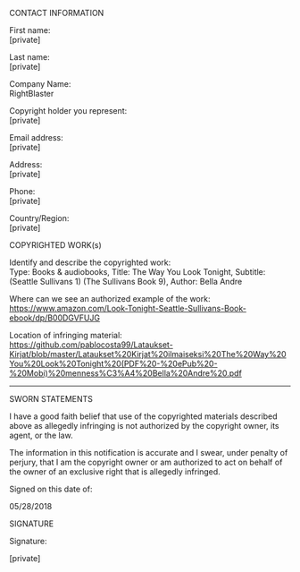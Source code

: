 CONTACT INFORMATION

First name:  
[private]

Last name:  
[private]

Company Name:  
RightBlaster

Copyright holder you represent:  
[private]

Email address:  
[private]

Address:  
[private]

Phone:  
[private]

Country/Region:  
[private]

COPYRIGHTED WORK(s)

Identify and describe the copyrighted work:  
Type: Books & audiobooks, Title: The Way You Look Tonight, Subtitle: (Seattle Sullivans 1) (The Sullivans Book 9), Author: Bella Andre

Where can we see an authorized example of the work:  
https://www.amazon.com/Look-Tonight-Seattle-Sullivans-Book-ebook/dp/B00DGVFUJG

Location of infringing material:  
https://github.com/pablocosta99/Lataukset-Kirjat/blob/master/Lataukset%20Kirjat%20ilmaiseksi%20The%20Way%20You%20Look%20Tonight%20(PDF%20-%20ePub%20-%20Mobi)%20menness%C3%A4%20Bella%20Andre%20.pdf

----------------

SWORN STATEMENTS

I have a good faith belief that use of the copyrighted materials described above as allegedly infringing is not authorized by the copyright owner, its agent, or the law.

The information in this notification is accurate and I swear, under penalty of perjury, that I am the copyright owner or am authorized to act on behalf of the owner of an exclusive right that is allegedly infringed.

Signed on this date of:  

05/28/2018

SIGNATURE

Signature:

[private]
